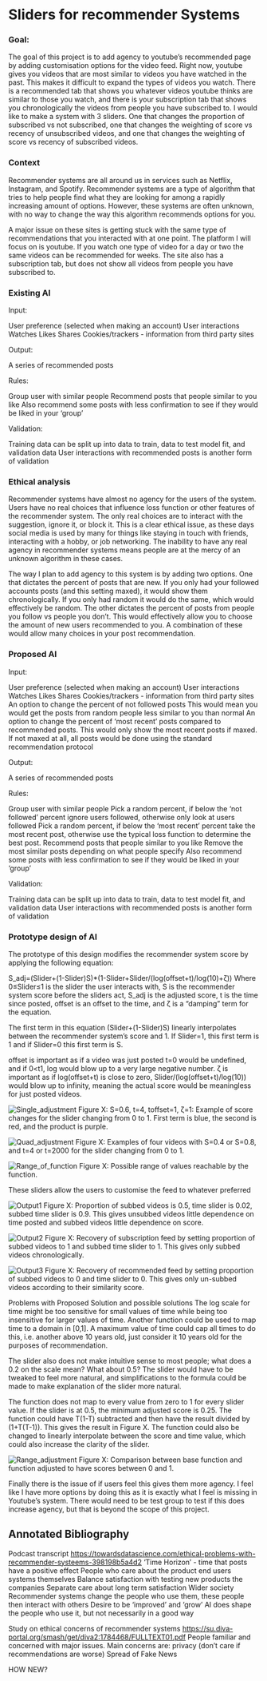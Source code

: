 # Sliders for recommender Systems

### Goal:
The goal of this project is to add agency to youtube’s recommended page by adding customisation options for the video feed. Right now, youtube gives you videos that are most similar to videos you have watched in the past. This makes it difficult to expand the types of videos you watch. There is a recommended tab that shows you whatever videos youtube thinks are similar to those you watch, and there is your subscription tab that shows you chronologically the videos from people you have subscribed to. I would like to make a system with 3 sliders. One that changes the proportion of subscribed vs not subscribed, one that changes the weighting of score vs recency of unsubscribed videos, and one that changes the weighting of score vs recency of subscribed videos.

### Context
Recommender systems are all around us in services such as Netflix, Instagram, and Spotify. Recommender systems are a type of algorithm that tries to help people find what they are looking for among a rapidly increasing amount of options. However, these systems are often unknown, with no way to change the way this algorithm recommends options for you.

A major issue on these sites is getting stuck with the same type of recommendations that you interacted with at one point. The platform I will focus on is youtube. If you watch one type of video for a day or two the same videos can be recommended for weeks. The site also has a subscription tab, but does not show all videos from people you have subscribed to.

### Existing AI
Input:

User preference (selected when making an account)
User interactions
Watches
Likes
Shares
Cookies/trackers - information from third party sites


Output:

A series of recommended posts


Rules:

Group user with similar people
Recommend posts that people similar to you like
Also recommend some posts with less confirmation to see if they would be liked in your ‘group’


Validation:

Training data can be split up into data to train, data to test model fit, and validation data
User interactions with recommended posts is another form of validation


### Ethical analysis
Recommender systems have almost no agency for the users of the system. Users have no real choices that influence loss function or other features of the recommender system. The only real choices are to interact with the suggestion, ignore it, or block it. 
This is a clear ethical issue, as these days social media is used by many for things like staying in touch with friends, interacting with a hobby, or job networking. The inability to have any real agency in recommender systems means people are at the mercy of an unknown algorithm in these cases.

The way I plan to add agency to this system is by adding two options. One that dictates the percent of posts that are new. If you only had your followed accounts posts (and this setting maxed), it would show them chronologically. If you only had random it would do the same, which would effectively be random.
The other dictates the percent of posts from people you follow vs people you don’t. This would effectively allow you to choose the amount of new users recommended to you. A combination of these would allow many choices in your post recommendation.

### Proposed AI
Input:

User preference (selected when making an account)
User interactions
Watches
Likes
Shares
Cookies/trackers - information from third party sites
An option to change the percent of not followed posts 
This would mean you would get the posts from random people less similar to you than normal
An option to change the percent of ‘most recent’ posts compared to recommended posts.
This would only show the most recent posts if maxed. If not maxed at all, all posts would be done using the standard recommendation protocol


Output:

A series of recommended posts


Rules:

Group user with similar people
Pick a random percent, if below the ‘not followed’ percent ignore users followed, otherwise only look at users followed
Pick a random percent, if below the ‘most recent’ percent take the most recent post, otherwise use the typical loss function to determine the best post.
Recommend posts that people similar to you like
Remove the most similar posts depending on what people specify
Also recommend some posts with less confirmation to see if they would be liked in your ‘group’


Validation:

Training data can be split up into data to train, data to test model fit, and validation data
User interactions with recommended posts is another form of validation

### Prototype design of AI
The prototype of this design modifies the recommender system score by applying the following equation:

S_adj=(Slider+(1-Slider)S)*(1-Slider+Slider/(log(offset+t)/log(10)+ζ))
Where 0≤Slider≤1 is the slider the user interacts with, S is the recommender system score before the sliders act, S_adj is the adjusted score, t is the time since posted, offset is an offset to the time, and ζ is a “damping” term for the equation.


The first term in this equation (Slider+(1-Slider)S) linearly interpolates between the recommender system’s score and 1. If Slider=1, this first term is 1 and if Slider=0 this first term is S.


offset  is important as if a video was just posted t=0 would be undefined, and if 0<t1, log would blow up to a very large negative number. ζ is important as if log(offset+t) is close to zero, Slider/(log(offset+t)/log(10)) would blow up to infinity, meaning the actual score would be meaningless for just posted videos.

![Single_adjustment](images/single_adj.png)
Figure X: S=0.6, t=4, toffset=1, ζ=1: Example of score changes for the slider changing from 0 to 1. First term is blue, the second is red, and the product is purple. 

![Quad_adjustment](images/quad_adj.png)
Figure X: Examples of four videos with S=0.4 or S=0.8, and t=4 or t=2000  for the slider changing from 0 to 1. 

![Range_of_function](images/possible_range.png)
Figure X: Possible range of values reachable by the function.

These sliders allow the users to customise the feed to whatever preferred 

![Output1](images/output1.png)
Figure X: Proportion of subbed videos is 0.5, time slider is 0.02, subbed time slider is 0.9. This gives unsubbed videos little dependence on time posted and subbed videos little dependence on score.

![Output2](images/output2.png)
Figure X: Recovery of subscription feed by setting proportion of subbed videos to 1 and subbed time slider to 1. This gives only subbed videos chronologically.

![Output3](images/output3.png)
Figure X: Recovery of recommended feed by setting proportion of subbed videos to 0 and time slider to 0. This gives only un-subbed videos according to their similarity score.

Problems with Proposed Solution and possible solutions
The log scale for time might be too sensitive for small values of time while being too insensitive for larger values of time. Another function could be used to map time to a domain in [0,1]. A maximum value of time could cap all times to do this, i.e. another above 10 years old, just consider it 10 years old for the purposes of recommendation.

The slider also does not make intuitive sense to most people; what does a 0.2 on the scale mean? What about 0.5? The slider would have to be tweaked to feel more natural, and simplifications to the formula could be made to make explanation of the slider more natural.

The function does not map to every value from zero to 1 for every slider value. If the slider is at 0.5, the minimum adjusted score is 0.25. The function could have T(1-T) subtracted and then have the result divided by (1+T(T-1)). This gives the result in Figure X. The function could also be changed to linearly interpolate between the score and time value, which could also increase the clarity of the slider.

![Range_adjustment](images/range_adj.png)
Figure X: Comparison between base function and function adjusted to have scores between 0 and 1.

Finally there is the issue of if users feel this gives them more agency. I feel like I have more options by doing this as it is exactly what I feel is missing in Youtube’s system. There would need to be test group to test if this does increase agency, but that is beyond the scope of this project.


## Annotated Bibliography
Podcast transcript 
https://towardsdatascience.com/ethical-problems-with-recommender-systeems-398198b5a4d2
‘Time Horizon’ - time that posts have a positive effect
People who care about the product
end users 
systems themselves
Balance satisfaction with testing new products
the companies 
Separate care about long term satisfaction
Wider society
Recommender systems change the people who use them, these people then interact with others
Desire to be ‘improved’ and ‘grow’
AI does shape the people who use it, but not necessarily in a good way

Study on ethical concerns of recommender systems
https://su.diva-portal.org/smash/get/diva2:1784468/FULLTEXT01.pdf 
People familiar and concerned with major issues. Main concerns are:
privacy (don’t care if recommendations are worse)
Spread of Fake News


HOW NEW?

